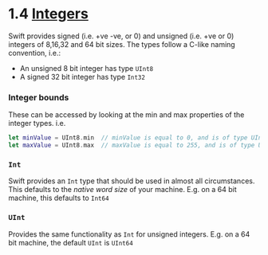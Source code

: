 # 1.4 [Integers](https://developer.apple.com/library/content/documentation/Swift/Conceptual/Swift_Programming_Language/TheBasics.html#//apple_ref/doc/uid/TP40014097-CH5-ID317)

Swift provides signed (i.e. +ve -ve, or 0) and unsigned (i.e. +ve or 0) integers of 8,16,32 and 64 bit sizes. The types follow a C-like naming convention, i.e.:
* An unsigned 8 bit integer has type `UInt8`
* A signed 32 bit integer has type `Int32`

### Integer bounds

These can be accessed by looking at the min and max properties of the integer types. i.e.

```Swift
let minValue = UInt8.min  // minValue is equal to 0, and is of type UInt8
let maxValue = UInt8.max  // maxValue is equal to 255, and is of type UInt8
```

### `Int`
Swift provides an `Int` type that should be used in almost all circumstances. This defaults to the *native word size* of your machine. E.g. on a 64 bit machine, this defaults to `Int64`

### `UInt`
Provides the same functionality as `Int` for unsigned integers. E.g. on a 64 bit machine, the default `UInt` is `UInt64`
